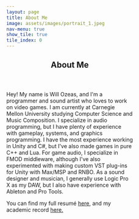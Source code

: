 ```yaml
---
layout: page
title: About Me
image: assets/images/portrait_1.jpeg
nav-menu: true
show_tile: true
tile_index: 0
---
```


<!-- Main -->
<div id="main" class="alt">

<!-- One -->
<section id="one">
	<div class="inner">
		<!-- Content -->
		<!-- <h2 id="content">Resume</h2> -->
		<div>
			<div class="float-child" style="width: 66%">
				<header class="major">
					<h1>About Me</h1>
				</header>
				<p>Hey! My name is Will Ozeas, and I'm a programmer and sound artist who loves to work on video games. I am currently at Carnegie Mellon University studying Computer Science and Music Composition. I specialize in audio programming, but I have plenty of experience with gameplay, systems, and graphics programming. I have the most experience working in Unity and C#, but I've also made games in pure C++ and Lua. For game audio, I specialize in FMOD middleware, although I've also experimented with making custom VST plug-ins for Unity with Max/MSP and RNBO. As a sound designer and musician, I generally use Logic Pro X as my DAW, but I also have experience with Ableton and Pro Tools.</p>
				<p>You can find my full resumé <a href="resume.html">here</a>, and my academic record <a href="academics.html">here.</a></p>
			</div>
			<span class="float-child" style="width: 34%"><img src="{% link assets/images/portrait_2.jpeg %}" alt="" /></span>
		</div>
		<!-- Div to fix footer alignment issues with float -->
		<div style="opacity: 0;">.</div>
	</div>
</section>

</div>
